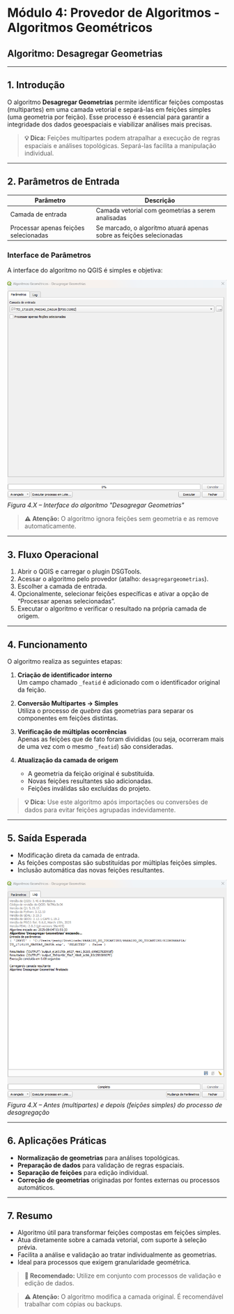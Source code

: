 
# Módulo 4: Provedor de Algoritmos - Algoritmos Geométricos

## Algoritmo: Desagregar Geometrias

---

## 1. Introdução

O algoritmo **Desagregar Geometrias** permite identificar feições compostas (multipartes) em uma camada vetorial e separá-las em feições simples (uma geometria por feição). Esse processo é essencial para garantir a integridade dos dados geoespaciais e viabilizar análises mais precisas.

> **💡 Dica:** Feições multipartes podem atrapalhar a execução de regras espaciais e análises topológicas. Separá-las facilita a manipulação individual.

---

## 2. Parâmetros de Entrada

| Parâmetro                        | Descrição                                                                 |
|----------------------------------|---------------------------------------------------------------------------|
| Camada de entrada                | Camada vetorial com geometrias a serem analisadas                         |
| Processar apenas feições selecionadas | Se marcado, o algoritmo atuará apenas sobre as feições selecionadas      |

### Interface de Parâmetros

A interface do algoritmo no QGIS é simples e objetiva:

![Interface Desagregar Geometrias](assets/modulo-04/img-config-desagregar-geometrias.png)  
*Figura 4.X – Interface do algoritmo "Desagregar Geometrias"*

> **⚠️ Atenção:** O algoritmo ignora feições sem geometria e as remove automaticamente.

---

## 3. Fluxo Operacional

1. Abrir o QGIS e carregar o plugin DSGTools.
2. Acessar o algoritmo pelo provedor (atalho: `desagregargeometrias`).
3. Escolher a camada de entrada.
4. Opcionalmente, selecionar feições específicas e ativar a opção de “Processar apenas selecionadas”.
5. Executar o algoritmo e verificar o resultado na própria camada de origem.

---

## 4. Funcionamento

O algoritmo realiza as seguintes etapas:

1. **Criação de identificador interno**  
   Um campo chamado `_featid` é adicionado com o identificador original da feição.

2. **Conversão Multipartes → Simples**  
   Utiliza o processo de *quebra* das geometrias para separar os componentes em feições distintas.

3. **Verificação de múltiplas ocorrências**  
   Apenas as feições que de fato foram divididas (ou seja, ocorreram mais de uma vez com o mesmo `_featid`) são consideradas.

4. **Atualização da camada de origem**  
   - A geometria da feição original é substituída.
   - Novas feições resultantes são adicionadas.
   - Feições inválidas são excluídas do projeto.

> **💡 Dica:** Use este algoritmo após importações ou conversões de dados para evitar feições agrupadas indevidamente.

---

## 5. Saída Esperada

- Modificação direta da camada de entrada.
- As feições compostas são substituídas por múltiplas feições simples.
- Inclusão automática das novas feições resultantes.

![Exemplo de resultado](assets/modulo-04/img-resultado-desagregar-geometrias.png)  
*Figura 4.X – Antes (multipartes) e depois (feições simples) do processo de desagregação*

---

## 6. Aplicações Práticas

- **Normalização de geometrias** para análises topológicas.
- **Preparação de dados** para validação de regras espaciais.
- **Separação de feições** para edição individual.
- **Correção de geometrias** originadas por fontes externas ou processos automáticos.

---

## 7. Resumo

- Algoritmo útil para transformar feições compostas em feições simples.
- Atua diretamente sobre a camada vetorial, com suporte à seleção prévia.
- Facilita a análise e validação ao tratar individualmente as geometrias.
- Ideal para processos que exigem granularidade geométrica.

> **🔹 Recomendado:** Utilize em conjunto com processos de validação e edição de dados.

> **⚠️ Atenção:** O algoritmo modifica a camada original. É recomendável trabalhar com cópias ou backups.
